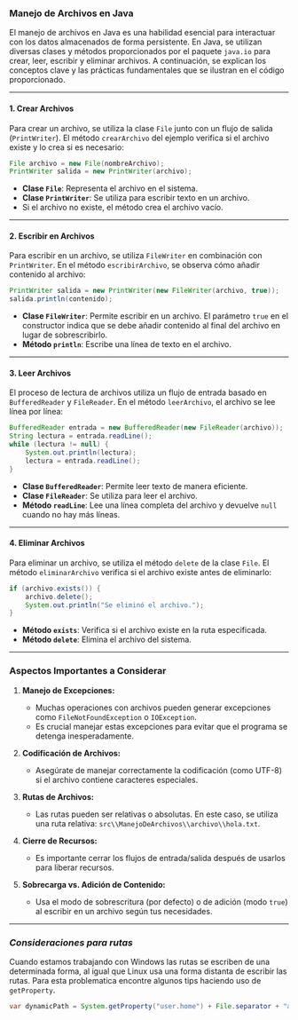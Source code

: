 ### **Manejo de Archivos en Java**

El manejo de archivos en Java es una habilidad esencial para interactuar con los datos almacenados de forma persistente. En Java, se utilizan diversas clases y métodos proporcionados por el paquete `java.io` para crear, leer, escribir y eliminar archivos. A continuación, se explican los conceptos clave y las prácticas fundamentales que se ilustran en el código proporcionado.

---

#### **1. Crear Archivos**
Para crear un archivo, se utiliza la clase `File` junto con un flujo de salida (`PrintWriter`). El método `crearArchivo` del ejemplo verifica si el archivo existe y lo crea si es necesario:

```java
File archivo = new File(nombreArchivo);
PrintWriter salida = new PrintWriter(archivo);
```

- **Clase `File`**: Representa el archivo en el sistema.
- **Clase `PrintWriter`**: Se utiliza para escribir texto en un archivo.
- Si el archivo no existe, el método crea el archivo vacío.

---

#### **2. Escribir en Archivos**
Para escribir en un archivo, se utiliza `FileWriter` en combinación con `PrintWriter`. En el método `escribirArchivo`, se observa cómo añadir contenido al archivo:

```java
PrintWriter salida = new PrintWriter(new FileWriter(archivo, true));
salida.println(contenido);
```

- **Clase `FileWriter`**: Permite escribir en un archivo. El parámetro `true` en el constructor indica que se debe añadir contenido al final del archivo en lugar de sobrescribirlo.
- **Método `println`**: Escribe una línea de texto en el archivo.

---

#### **3. Leer Archivos**
El proceso de lectura de archivos utiliza un flujo de entrada basado en `BufferedReader` y `FileReader`. En el método `leerArchivo`, el archivo se lee línea por línea:

```java
BufferedReader entrada = new BufferedReader(new FileReader(archivo));
String lectura = entrada.readLine();
while (lectura != null) {
    System.out.println(lectura);
    lectura = entrada.readLine();
}
```

- **Clase `BufferedReader`**: Permite leer texto de manera eficiente.
- **Clase `FileReader`**: Se utiliza para leer el archivo.
- **Método `readLine`**: Lee una línea completa del archivo y devuelve `null` cuando no hay más líneas.

---

#### **4. Eliminar Archivos**
Para eliminar un archivo, se utiliza el método `delete` de la clase `File`. El método `eliminarArchivo` verifica si el archivo existe antes de eliminarlo:

```java
if (archivo.exists()) {
    archivo.delete();
    System.out.println("Se eliminó el archivo.");
}
```

- **Método `exists`**: Verifica si el archivo existe en la ruta especificada.
- **Método `delete`**: Elimina el archivo del sistema.

---

### **Aspectos Importantes a Considerar**
1. **Manejo de Excepciones:**
   - Muchas operaciones con archivos pueden generar excepciones como `FileNotFoundException` o `IOException`.
   - Es crucial manejar estas excepciones para evitar que el programa se detenga inesperadamente.

2. **Codificación de Archivos:**
   - Asegúrate de manejar correctamente la codificación (como UTF-8) si el archivo contiene caracteres especiales.

3. **Rutas de Archivos:**
   - Las rutas pueden ser relativas o absolutas. En este caso, se utiliza una ruta relativa: `src\\ManejoDeArchivos\\archivo\\hola.txt`.

4. **Cierre de Recursos:**
   - Es importante cerrar los flujos de entrada/salida después de usarlos para liberar recursos.

5. **Sobrecarga vs. Adición de Contenido:**
   - Usa el modo de sobrescritura (por defecto) o de adición (modo `true`) al escribir en un archivo según tus necesidades.
---
### *Consideraciones para rutas*
Cuando estamos trabajando con Windows las rutas se escriben de una determinada forma, al igual que Linux usa una forma distanta de escribir las rutas. Para esta problematica encontre algunos tips haciendo uso de `getProperty`.

```java
var dynamicPath = System.getProperty("user.home") + File.separator + "archivo.txt";
```

